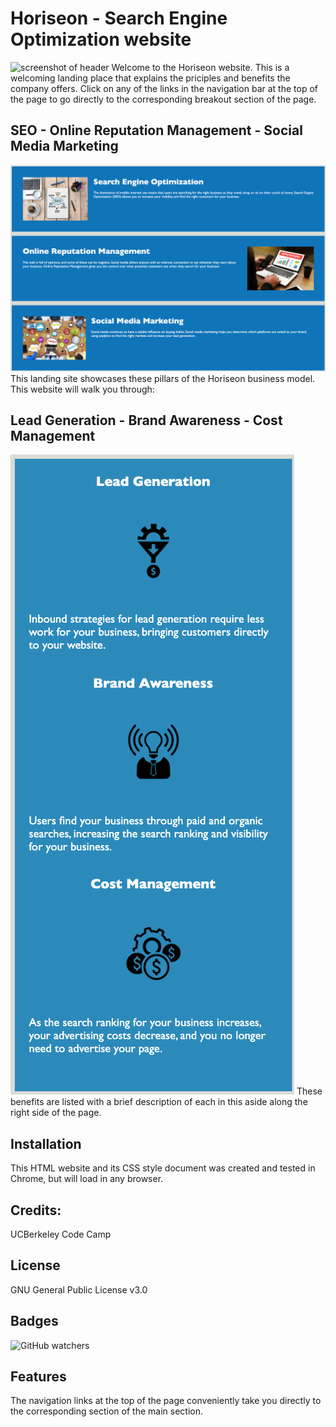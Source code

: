 # Horiseon - Search Engine Optimization website
![screenshot of header](images/Header.png)
Welcome to the Horiseon website.  This is a welcoming landing place that explains the priciples and benefits the company offers.  Click on any of the links in the navigation bar at the top of the page to go directly to the corresponding breakout section of the page.

## SEO - Online Reputation Management - Social Media Marketing
![screenshot of left section](images/Article1.png)
This landing site showcases these pillars of the Horiseon business model.  This website will walk you through:

## Lead Generation - Brand Awareness - Cost Management
![screenshot of right aside](images/Article2.png)
These benefits are listed with a brief description of each in this aside along the right side of the page.

## Installation
This HTML website and its CSS style document was created and tested in Chrome, but will load in any browser.

## Credits:
UCBerkeley Code Camp

## License
GNU General Public License v3.0

## Badges
![GitHub watchers](https://img.shields.io/github/watchers/jamesboblak/refactor-assignment?style=for-the-badge)

## Features
The navigation links at the top of the page conveniently take you directly to the corresponding section of the main section.

